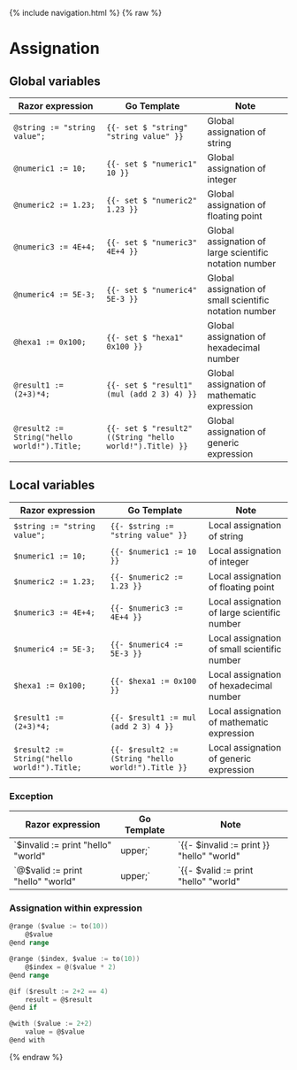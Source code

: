 {% include navigation.html %}
{% raw %}
# Assignation

## Global variables

| Razor expression                            | Go Template                                              | Note
| ----------------                            | -----------                                              | ----
| `@string := "string value";`                | `{{- set $ "string" "string value" }}`                   | Global assignation of string
| `@numeric1 := 10;`                          | `{{- set $ "numeric1" 10 }}`                             | Global assignation of integer
| `@numeric2 := 1.23;`                        | `{{- set $ "numeric2" 1.23 }}`                           | Global assignation of floating point
| `@numeric3 := 4E+4;`                        | `{{- set $ "numeric3" 4E+4 }}`                           | Global assignation of large scientific notation number
| `@numeric4 := 5E-3;`                        | `{{- set $ "numeric4" 5E-3 }}`                           | Global assignation of small scientific notation number
| `@hexa1 := 0x100;`                          | `{{- set $ "hexa1" 0x100 }}`                             | Global assignation of hexadecimal number
| `@result1 := (2+3)*4;`                      | `{{- set $ "result1" (mul (add 2 3) 4) }}`               | Global assignation of mathematic expression
| `@result2 := String("hello world!").Title;` | `{{- set $ "result2" ((String "hello world!").Title) }}` | Global assignation of generic expression

## Local variables

| Razor expression                            | Go Template                                        | Note
| ----------------                            | -----------                                        | ----
| `$string := "string value";`                | `{{- $string := "string value" }}`                  | Local assignation of string
| `$numeric1 := 10;`                          | `{{- $numeric1 := 10 }}`                            | Local assignation of integer
| `$numeric2 := 1.23;`                        | `{{- $numeric2 := 1.23 }}`                          | Local assignation of floating point
| `$numeric3 := 4E+4;`                        | `{{- $numeric3 := 4E+4 }}`                          | Local assignation of large scientific number
| `$numeric4 := 5E-3;`                        | `{{- $numeric4 := 5E-3 }}`                          | Local assignation of small scientific number
| `$hexa1 := 0x100;`                          | `{{- $hexa1 := 0x100 }}`                            | Local assignation of hexadecimal number
| `$result1 := (2+3)*4;`                      | `{{- $result1 := mul (add 2 3) 4 }}`                | Local assignation of mathematic expression
| `$result2 := String("hello world!").Title;` | `{{- $result2 := (String "hello world!").Title }}`  | Local assignation of generic expression

### Exception

| Razor expression                              | Go Template                                        | Note
| ----------------                              | -----------                                        | ----
| `$invalid := print "hello" "world" | upper;`  | `{{- $invalid := print }} "hello" "world" | upper`  | Using a mixup of go template expression and razor expression could lead to undesired result
| `@$valid := print "hello" "world" | upper;`   | `{{- $valid := print "hello" "world" | upper }}`    | Adding a @ before assign expression solve the evaluation problem

### Assignation within expression

```go
@range ($value := to(10))
    @$value
@end range
```

```go
@range ($index, $value := to(10))
    @$index = @($value * 2)
@end range
```

```go
@if ($result := 2+2 == 4)
    result = @$result
@end if
```

```go
@with ($value := 2+2)
    value = @$value
@end with
```
{% endraw %}